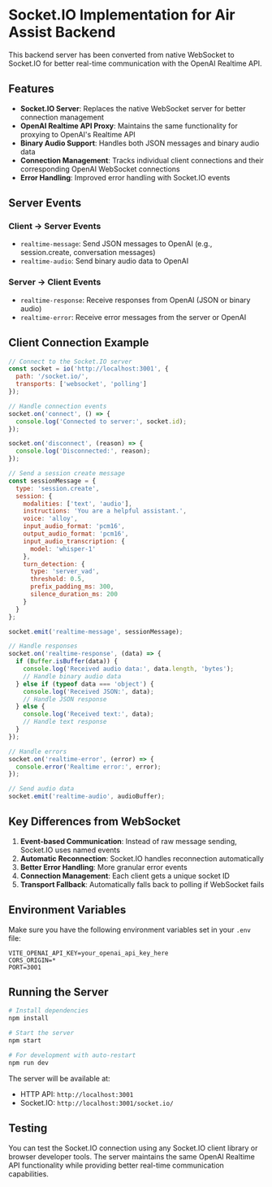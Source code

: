 # Socket.IO Implementation for Air Assist Backend

This backend server has been converted from native WebSocket to Socket.IO for better real-time communication with the OpenAI Realtime API.

## Features

- **Socket.IO Server**: Replaces the native WebSocket server for better connection management
- **OpenAI Realtime API Proxy**: Maintains the same functionality for proxying to OpenAI's Realtime API
- **Binary Audio Support**: Handles both JSON messages and binary audio data
- **Connection Management**: Tracks individual client connections and their corresponding OpenAI WebSocket connections
- **Error Handling**: Improved error handling with Socket.IO events

## Server Events

### Client → Server Events

- `realtime-message`: Send JSON messages to OpenAI (e.g., session.create, conversation messages)
- `realtime-audio`: Send binary audio data to OpenAI

### Server → Client Events

- `realtime-response`: Receive responses from OpenAI (JSON or binary audio)
- `realtime-error`: Receive error messages from the server or OpenAI

## Client Connection Example

```javascript
// Connect to the Socket.IO server
const socket = io('http://localhost:3001', {
  path: '/socket.io/',
  transports: ['websocket', 'polling']
});

// Handle connection events
socket.on('connect', () => {
  console.log('Connected to server:', socket.id);
});

socket.on('disconnect', (reason) => {
  console.log('Disconnected:', reason);
});

// Send a session create message
const sessionMessage = {
  type: 'session.create',
  session: {
    modalities: ['text', 'audio'],
    instructions: 'You are a helpful assistant.',
    voice: 'alloy',
    input_audio_format: 'pcm16',
    output_audio_format: 'pcm16',
    input_audio_transcription: {
      model: 'whisper-1'
    },
    turn_detection: {
      type: 'server_vad',
      threshold: 0.5,
      prefix_padding_ms: 300,
      silence_duration_ms: 200
    }
  }
};

socket.emit('realtime-message', sessionMessage);

// Handle responses
socket.on('realtime-response', (data) => {
  if (Buffer.isBuffer(data)) {
    console.log('Received audio data:', data.length, 'bytes');
    // Handle binary audio data
  } else if (typeof data === 'object') {
    console.log('Received JSON:', data);
    // Handle JSON response
  } else {
    console.log('Received text:', data);
    // Handle text response
  }
});

// Handle errors
socket.on('realtime-error', (error) => {
  console.error('Realtime error:', error);
});

// Send audio data
socket.emit('realtime-audio', audioBuffer);
```

## Key Differences from WebSocket

1. **Event-based Communication**: Instead of raw message sending, Socket.IO uses named events
2. **Automatic Reconnection**: Socket.IO handles reconnection automatically
3. **Better Error Handling**: More granular error events
4. **Connection Management**: Each client gets a unique socket ID
5. **Transport Fallback**: Automatically falls back to polling if WebSocket fails

## Environment Variables

Make sure you have the following environment variables set in your `.env` file:

```env
VITE_OPENAI_API_KEY=your_openai_api_key_here
CORS_ORIGIN=*
PORT=3001
```

## Running the Server

```bash
# Install dependencies
npm install

# Start the server
npm start

# For development with auto-restart
npm run dev
```

The server will be available at:
- HTTP API: `http://localhost:3001`
- Socket.IO: `http://localhost:3001/socket.io/`

## Testing

You can test the Socket.IO connection using any Socket.IO client library or browser developer tools. The server maintains the same OpenAI Realtime API functionality while providing better real-time communication capabilities.
